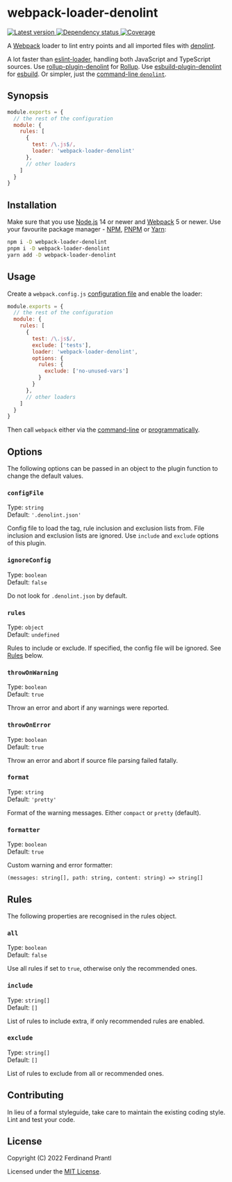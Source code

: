 # webpack-loader-denolint

[![Latest version](https://img.shields.io/npm/v/webpack-loader-denolint)
 ![Dependency status](https://img.shields.io/librariesio/release/npm/webpack-loader-denolint)
](https://www.npmjs.com/package/webpack-loader-denolint)
[![Coverage](https://codecov.io/gh/prantlf/webpack-loader-denolint/branch/master/graph/badge.svg)](https://codecov.io/gh/prantlf/webpack-loader-denolint)

A [Webpack] loader to lint entry points and all imported files with [denolint].

A lot faster than [eslint-loader], handling both JavaScript and TypeScript sources. Use [rollup-plugin-denolint] for [Rollup]. Use [esbuild-plugin-denolint] for [esbuild]. Or simpler, just the [command-line `denolint`].

## Synopsis

```js
module.exports = {
  // the rest of the configuration
  module: {
    rules: [
      {
        test: /\.js$/,
        loader: 'webpack-loader-denolint'
      },
      // other loaders
    ]
  }
}
```

## Installation

Make sure that you use [Node.js] 14 or newer and [Webpack] 5 or newer. Use your favourite package manager - [NPM], [PNPM] or [Yarn]:

```sh
npm i -D webpack-loader-denolint
pnpm i -D webpack-loader-denolint
yarn add -D webpack-loader-denolint
```

## Usage

Create a `webpack.config.js` [configuration file] and enable the loader:

```js
module.exports = {
  // the rest of the configuration
  module: {
    rules: [
      {
        test: /\.js$/,
        exclude: ['tests'],
        loader: 'webpack-loader-denolint',
        options: {
          rules: {
            exclude: ['no-unused-vars']
          }
        }
      },
      // other loaders
    ]
  }
}
```

Then call `webpack` either via the [command-line] or [programmatically].

## Options

The following options can be passed in an object to the plugin function to change the default values.

### `configFile`

Type: `string`<br>
Default: `'.denolint.json'`

Config file to load the tag, rule inclusion and exclusion lists from. File inclusion and exclusion lists are ignored. Use `include` and `exclude` options of this plugin.

### `ignoreConfig`

Type: `boolean`<br>
Default: `false`

Do not look for `.denolint.json` by default.

### `rules`

Type: `object`<br>
Default: `undefined`

Rules to include or exclude. If specified, the config file will be ignored. See [Rules](#rules) below.

### `throwOnWarning`

Type: `boolean`<br>
Default: `true`

Throw an error and abort if any warnings were reported.

### `throwOnError`

Type: `boolean`<br>
Default: `true`

Throw an error and abort if source file parsing failed fatally.

### `format`

Type: `string`<br>
Default: `'pretty'`

Format of the warning messages. Either `compact` or `pretty` (default).

### `formatter`

Type: `boolean`<br>
Default: `true`

Custom warning and error formatter:

    (messages: string[], path: string, content: string) => string[]

## Rules

The following properties are recognised in the rules object.

### `all`

Type: `boolean`<br>
Default: `false`

Use all rules if set to `true`, otherwise only the recommended ones.

### `include`

Type: `string[]`<br>
Default: `[]`

List of rules to include extra, if only recommended rules are enabled.

### `exclude`

Type: `string[]`<br>
Default: `[]`

List of rules to exclude from all or recommended ones.

## Contributing

In lieu of a formal styleguide, take care to maintain the existing coding style. Lint and test your code.

## License

Copyright (C) 2022 Ferdinand Prantl

Licensed under the [MIT License].

[MIT License]: http://en.wikipedia.org/wiki/MIT_License
[Webpack]: https://webpack.js.org/
[denolint]: https://github.com/prantlf/denolint/tree/master/packages/libdenolint#readme
[eslint-loader]: https://github.com/webpack-contrib/eslint-loader#readme
[esbuild-plugin-denolint]: https://github.com/prantlf/esbuild-plugin-denolint#readme
[esbuild]: https://esbuild.github.io/
[rollup-plugin-denolint]: https://github.com/prantlf/rollup-plugin-denolint#readme
[Rollup]: https://rollupjs.org/
[command-line `denolint`]: https://github.com/prantlf/denolint/tree/master/packages/denolint#readme
[Node.js]: https://nodejs.org/
[NPM]: https://www.npmjs.com/
[PNPM]: https://pnpm.io/
[Yarn]: https://yarnpkg.com/
[configuration file]: https://webpack.js.org/configuration/
[command-line]: https://webpack.js.org/api/cli
[programmatically]: https://webpack.js.org/api/node
